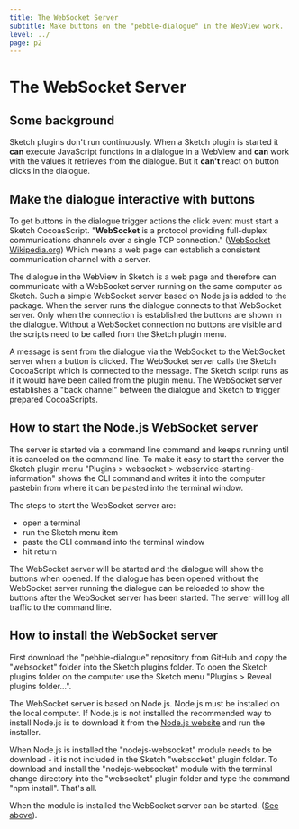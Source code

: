 ```yaml
---
title: The WebSocket Server
subtitle: Make buttons on the "pebble-dialogue" in the WebView work.
level: ../
page: p2
---
```


# The WebSocket Server

## Some background
Sketch plugins don't run continuously. When a Sketch plugin is started it **can** execute JavaScript functions in a dialogue in a WebView and **can** work with the values it retrieves from the dialogue. But it **can't** react on button clicks in the dialogue.

## Make the dialogue interactive with buttons
To get buttons in the dialogue trigger actions the click event must start a Sketch CocoasScript. "**WebSocket** is a protocol providing full-duplex communications channels over a single TCP connection." ([WebSocket Wikipedia.org](http://en.wikipedia.org/wiki/Websocket)) Which means a web page can establish a consistent communication channel with a server. 

The dialogue in the WebView in Sketch is a web page and therefore can communicate with a WebSocket server running on the same computer as Sketch. Such a simple WebSocket server based on Node.js is added to the package. When the server runs the dialogue connects to that WebSocket server. Only when the connection is established the buttons are shown in the dialogue. Without a WebSocket connection no buttons are visible and the scripts need to be called from the Sketch plugin menu.

A message is sent from the dialogue via the WebSocket to the WebSocket server when a button is clicked. The WebSocket server calls the Sketch CocoaScript which is connected to the message. The Sketch script runs as if it would have been called from the plugin menu. The WebSocket server establishes a "back channel" between the dialogue and Sketch to trigger prepared CocoaScripts.

## How to start the Node.js WebSocket server
The server is started via a command line command and keeps running until it is canceled on the command line. To make it easy to start the server the Sketch plugin menu "Plugins > websocket > webservice-starting-information" shows the CLI command and writes it into the computer pastebin from where it can be pasted into the terminal window.

The steps to start the WebSocket server are: 
* open a terminal
* run the Sketch menu item
* paste the CLI command into the terminal window
* hit return

The WebSocket server will be started and the dialogue will show the buttons when opened. If the dialogue has been opened without the WebSocket server running the dialogue can be reloaded to show the buttons after the WebSocket server has been started. The server will log all traffic to the command line.

## How to install the WebSocket server
First download the "pebble-dialogue" repository from GitHub and copy the "websocket" folder into the Sketch plugins folder. To open the Sketch plugins folder on the computer use the Sketch  menu "Plugins > Reveal plugins folder...".

The WebSocket server is based on Node.js. Node.js must be installed on the local computer. If Node.js is not installed the recommended way to install Node.js is to download it from the [Node.js website](http://nodejs.org) and run the installer.

When Node.js is installed the "nodejs-websocket" module needs to be download - it is not included in the Sketch "websocket" plugin folder. To download and install the "nodejs-websocket" module with the terminal change directory into the "websocket" plugin folder and type the command "npm install". That's all.

When the module is installed the WebSocket server can be started. ([See above](#how-to-start-the-node-js-websocket-server)).